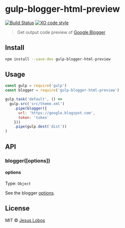# gulp-blogger-html-preview

[![Build Status](https://travis-ci.org/jlobos/gulp-blogger-html-preview.svg?branch=master)](https://travis-ci.org/jlobos/gulp-blogger-html-preview)
[![XO code style](https://img.shields.io/badge/code_style-XO-5ed9c7.svg)](https://github.com/sindresorhus/xo)

> Get output code preview of [Google Blogger](https://www.blogger.com)

## Install

```bash
npm install --save-dev gulp-blogger-html-preview
```

## Usage

```js
const gulp = require('gulp')
const blogger = require('gulp-blogger-html-preview')

gulp.task('default', () =>
  gulp.src('src/theme.xml')
    .pipe(blogger({
      url: 'https://google.blogspot.com',
      token: 'token'
    }))
    .pipe(gulp.dest('dist'))
)
```

## API

### blogger([options])

#### options

Type: `Object`

See the blogger [options](https://github.com/jlobos/blogger-html-preview#bloggeroptions).

## License

MIT © [Jesus Lobos](https://jlobos.com/)
